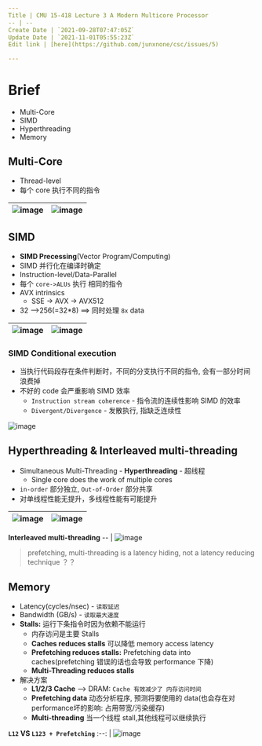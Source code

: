 ```yaml
---
Title | CMU 15-418 Lecture 3 A Modern Multicore Processor
-- | --
Create Date | `2021-09-28T07:47:05Z`
Update Date | `2021-11-01T05:55:23Z`
Edit link | [here](https://github.com/junxnone/csc/issues/5)

---
```

# Brief
- Multi-Core
- SIMD
- Hyperthreading
- Memory

## Multi-Core
- Thread-level
- 每个 core 执行不同的指令


![image](https://user-images.githubusercontent.com/2216970/139568350-7b1d388a-7b0a-4c78-8979-dc7b18d85b8e.png)| ![image](https://user-images.githubusercontent.com/2216970/139568205-c5e17a32-8edc-4a08-b439-60d2fd63ab02.png)
-- | --

## SIMD
- **SIMD Precessing**(Vector Program/Computing)
- SIMD 并行化在编译时确定
- Instruction-level/Data-Parallel
- 每个 `core->ALUs` 执行 相同的指令
- AVX intrinsics 
  - SSE -> AVX -> AVX512
- 32 -->256(=32*8) ==> 同时处理 `8x` data 

![image](https://user-images.githubusercontent.com/2216970/139568239-41126d20-e497-43d6-9b49-f16db9d6f4db.png) | ![image](https://user-images.githubusercontent.com/2216970/139568266-f0a4f79e-06f6-40e5-a309-3cb2410216aa.png)
-- | --

### SIMD Conditional execution
- 当执行代码段存在条件判断时，不同的分支执行不同的指令, 会有一部分时间浪费掉
- 不好的 code 会严重影响 SIMD 效率
  - `Instruction stream coherence` - 指令流的连续性影响 SIMD 的效率
  - `Divergent/Divergence` - 发散执行, 指缺乏连续性

![image](https://user-images.githubusercontent.com/2216970/135046400-d7da3152-78f7-4709-8ebd-075b66209c29.png)

## Hyperthreading & Interleaved multi-threading
- Simultaneous Multi-Threading - **Hyperthreading** - 超线程
  - Single core does the work of multiple cores 
- `in-order` 部分独立, `Out-of-Order` 部分共享
- 对单线程性能无提升，多线程性能有可能提升


![image](https://user-images.githubusercontent.com/2216970/139569166-44734064-21d2-4525-9440-e51d1101746f.png) | ![image](https://user-images.githubusercontent.com/2216970/135049677-8ba6e874-d733-4c64-8632-4a0f896f1790.png)  
-- | --

**Interleaved multi-threading**
-- |
![image](https://user-images.githubusercontent.com/2216970/135067136-aa5fba98-974e-4423-b3fc-11a2e1016d9e.png)


> prefetching, multi-threading is a latency hiding, not a latency reducing technique ？？


## Memory

- Latency(cycles/nsec) - `读取延迟`
- Bandwidth (GB/s) - `读取最大速度`
- **Stalls:** 运行下条指令时因为依赖不能运行
  - 内存访问是主要 Stalls
  - **Caches reduces stalls** 可以降低 memory access latency
  - **Prefetching reduces stalls:** Prefetching data into caches(prefetching 错误的话也会导致 performance 下降)
  - **Multi-Threading reduces stalls**
- 解决方案
  - **L1/2/3 Cache** --> DRAM: `Cache 有效减少了 内存访问时间`
  - **Prefetching data**  动态分析程序, 预测将要使用的 data(也会存在对performance坏的影响: 占用带宽/污染缓存)
  - **Multi-threading** 当一个线程 stall,其他线程可以继续执行


**`L12`  VS `L123 + Prefetching`**
:--: |
![image](https://user-images.githubusercontent.com/2216970/139574218-95810ae5-dbb5-4720-ac9a-73cf17f31b03.png)







